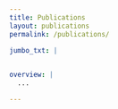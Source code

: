 ```yaml
---
title: Publications
layout: publications
permalink: /publications/

jumbo_txt: |

    
overview: |
  ...

---
```

